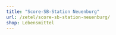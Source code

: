 ```yaml
---
title: "Score-SB-Station Neuenburg"
url: /zetel/score-sb-station-neuenburg/
shop: Lebensmittel
---
```

